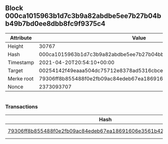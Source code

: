 ## Block 000ca1015963b1d7c3b9a82abdbe5ee7b27b04bb49b7bd0ee8dbb8fc9f9375c4

Attribute | Value
--- | ---
Height | 30767
Hash | 000ca1015963b1d7c3b9a82abdbe5ee7b27b04bb49b7bd0ee8dbb8fc9f9375c4
Timestamp | 2021-04-20T20:54:10+00:00
Target | 00254142f49eaaa504dc75712e8378ad5316cbcead634704b3734b6271167cc4
Merke root | 79306ff8b855488f0e2fb09ac84edeb67ea18691606e3561b4274c3ab57f975a
Nonce | 2373093707

```

```

### Transactions

Hash | Amount
--- | ---
[79306ff8b855488f0e2fb09ac84edeb67ea18691606e3561b4274c3ab57f975a](79306ff8b855488f0e2fb09ac84edeb67ea18691606e3561b4274c3ab57f975a.md) | 10.00000000 SKEPTI 
